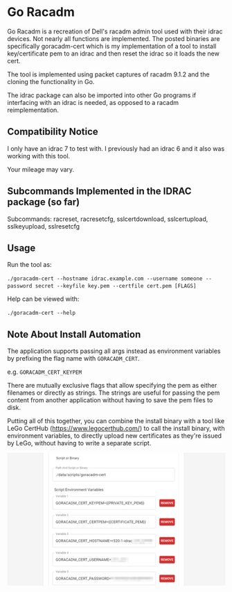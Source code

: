 # Go Racadm
Go Racadm is a recreation of Dell's racadm admin tool used with their
idrac devices. Not nearly all functions are implemented. The posted
binaries are specifically goracadm-cert which is my implementation of
a tool to install key/certificate pem to an idrac and then reset the 
idrac so it loads the new cert.

The tool is implemented using packet captures of racadm 9.1.2 and the
cloning the functionality in Go.

The idrac package can also be imported into other Go programs if
interfacing with an idrac is needed, as opposed to a racadm
reimplementation.

## Compatibility Notice

I only have an idrac 7 to test with. I previously had an idrac 6 and it also
was working with this tool.

Your mileage may vary.

## Subcommands Implemented in the IDRAC package (so far)
Subcommands:
racreset,
racresetcfg,
sslcertdownload,
sslcertupload,
sslkeyupload,
sslresetcfg

## Usage

Run the tool as:

`./goracadm-cert --hostname idrac.example.com --username someone --password secret --keyfile key.pem --certfile cert.pem [FLAGS]`

Help can be viewed with:

`./goracadm-cert --help`

## Note About Install Automation

The application supports passing all args instead as environment 
variables by prefixing the flag name with `GORACADM_CERT`. 

e.g. `GORACADM_CERT_KEYPEM`

There are mutually exclusive flags that allow specifying the pem 
as either filenames or directly as strings. The strings are useful 
for passing the pem content from another application without having 
to save the pem files to disk.

Putting all of this together, you can combine the install binary with 
a tool like LeGo CertHub (https://www.legocerthub.com/) to call the 
install binary, with environment variables, to directly upload new 
certificates as they're issued by LeGo, without having to write a 
separate script.

![LeGo CertHub with GoRacAdm Cert](https://raw.githubusercontent.com/gregtwallace/goracadm/master/img/goracadm-cert.png)
